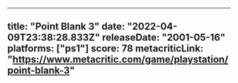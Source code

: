 
---
title: "Point Blank 3"
date: "2022-04-09T23:38:28.833Z"
releaseDate: "2001-05-16"
platforms: ["ps1"]
score: 78
metacriticLink: "https://www.metacritic.com/game/playstation/point-blank-3"
---
